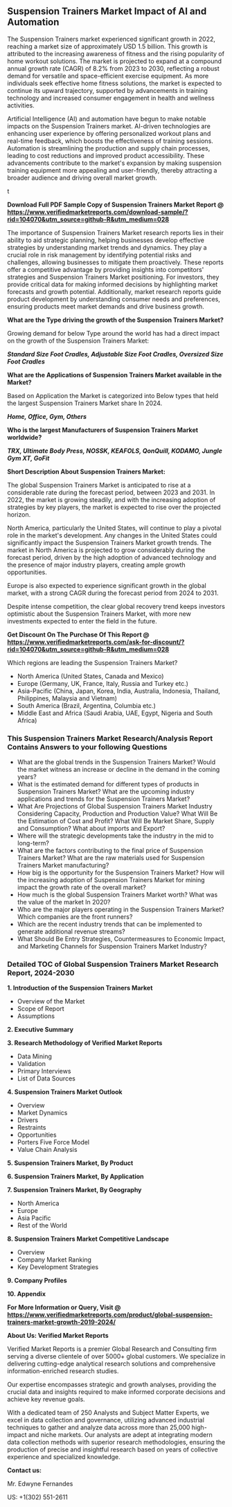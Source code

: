 <h2>Suspension Trainers Market Impact of AI and Automation</h2><p>The Suspension Trainers market experienced significant growth in 2022, reaching a market size of approximately USD 1.5 billion. This growth is attributed to the increasing awareness of fitness and the rising popularity of home workout solutions. The market is projected to expand at a compound annual growth rate (CAGR) of 8.2% from 2023 to 2030, reflecting a robust demand for versatile and space-efficient exercise equipment. As more individuals seek effective home fitness solutions, the market is expected to continue its upward trajectory, supported by advancements in training technology and increased consumer engagement in health and wellness activities.</p><p>Artificial Intelligence (AI) and automation have begun to make notable impacts on the Suspension Trainers market. AI-driven technologies are enhancing user experience by offering personalized workout plans and real-time feedback, which boosts the effectiveness of training sessions. Automation is streamlining the production and supply chain processes, leading to cost reductions and improved product accessibility. These advancements contribute to the market's expansion by making suspension training equipment more appealing and user-friendly, thereby attracting a broader audience and driving overall market growth.</p>t</p><p id="" class=""><strong>Download Full PDF Sample Copy of Suspension Trainers Market Report @ <a href="https://www.verifiedmarketreports.com/download-sample/?rid=104070&utm_source=github-R&utm_medium=028" target="_blank">https://www.verifiedmarketreports.com/download-sample/?rid=104070&utm_source=github-R&utm_medium=028</a></strong></p><p>The importance of&nbsp;Suspension Trainers Market research reports lies in their ability to aid strategic planning, helping businesses develop effective strategies by understanding market trends and dynamics. They play a crucial role in risk management by identifying potential risks and challenges, allowing businesses to mitigate them proactively. These reports offer a competitive advantage by providing insights into competitors' strategies and Suspension Trainers Market positioning. For investors, they provide critical data for making informed decisions by highlighting market forecasts and growth potential. Additionally, market research reports guide product development by understanding consumer needs and preferences, ensuring products meet market demands and drive business growth.</p><p><strong>What are the&nbsp;Type driving the growth of the Suspension Trainers Market?</strong></p><p id="" class="">Growing demand for below Type around the world has had a direct impact on the growth of the Suspension Trainers Market:</p><em><strong>Standard Size Foot Cradles, Adjustable Size Foot Cradles, Oversized Size Foot Cradles</strong></em></p><strong>What are the&nbsp;Applications&nbsp;of Suspension Trainers Market available in the Market?</strong></p><p id="" class="">Based on Application the Market is categorized into Below types that held the largest Suspension Trainers Market share In 2024.</p><em><strong>Home, Office, Gym, Others</strong></em></p><strong>Who is the largest Manufacturers of Suspension Trainers Market worldwide?</strong></p><p><em><strong>TRX, Ultimate Body Press, NOSSK, KEAFOLS, QonQuill, KODAMO, Jungle Gym XT, GoFit</strong></em></p><p id="" class=""><strong>Short Description About Suspension Trainers Market:</strong></p><p>The global Suspension Trainers Market is anticipated to rise at a considerable rate during the forecast period, between 2023 and 2031. In 2022, the market is growing steadily, and with the increasing adoption of strategies by key players, the market is expected to rise over the projected horizon.</p><p>North America, particularly the United States, will continue to play a pivotal role in the market's development. Any changes in the United States could significantly impact the Suspension Trainers Market growth trends. The market in North America is projected to grow considerably during the forecast period, driven by the high adoption of advanced technology and the presence of major industry players, creating ample growth opportunities.</p><p>Europe is also expected to experience significant growth in the global market, with a strong CAGR during the forecast period from 2024 to 2031.</p><p>Despite intense competition, the clear global recovery trend keeps investors optimistic about the Suspension Trainers Market, with more new investments expected to enter the field in the future.</p><p id="" class=""><strong>Get Discount On The Purchase Of This Report @ <a href="https://www.verifiedmarketreports.com/ask-for-discount/?rid=104070&utm_source=github-R&utm_medium=028" target="_blank">https://www.verifiedmarketreports.com/ask-for-discount/?rid=104070&utm_source=github-R&utm_medium=028</a></strong></p>Which regions are leading the Suspension Trainers Market?</p><ul><li>North America (United States, Canada and Mexico)</li><li>Europe (Germany, UK, France, Italy, Russia and Turkey etc.)</li><li>Asia-Pacific (China, Japan, Korea, India, Australia, Indonesia, Thailand, Philippines, Malaysia and Vietnam)</li><li>South America (Brazil, Argentina, Columbia etc.)</li><li>Middle East and Africa (Saudi Arabia, UAE, Egypt, Nigeria and South Africa)</li></ul><h3 id="" class="">This Suspension Trainers Market Research/Analysis Report Contains Answers to your following Questions</h3><ul><li>What are the global trends in the Suspension Trainers Market? Would the market witness an increase or decline in the demand in the coming years?</li><li>What is the estimated demand for different types of products in Suspension Trainers Market? What are the upcoming industry applications and trends for the Suspension Trainers Market?</li><li>What Are Projections of Global Suspension Trainers Market Industry Considering Capacity, Production and Production Value? What Will Be the Estimation of Cost and Profit? What Will Be Market Share, Supply and Consumption? What about imports and Export?</li><li>Where will the strategic developments take the industry in the mid to long-term?</li><li>What are the factors contributing to the final price of Suspension Trainers Market? What are the raw materials used for Suspension Trainers Market manufacturing?</li><li>How big is the opportunity for the Suspension Trainers Market? How will the increasing adoption of Suspension Trainers Market for mining impact the growth rate of the overall market?</li><li>How much is the global Suspension Trainers Market worth? What was the value of the market In 2020?</li><li>Who are the major players operating in the Suspension Trainers Market? Which companies are the front runners?</li><li>Which are the recent industry trends that can be implemented to generate additional revenue streams?</li><li>What Should Be Entry Strategies, Countermeasures to Economic Impact, and Marketing Channels for Suspension Trainers Market Industry?</li></ul><h3 id="" class="">Detailed TOC of Global Suspension Trainers Market Research Report, 2024-2030</h3><p id="" class=""><strong>1. Introduction of the Suspension Trainers Market</strong></p><ul><li>Overview of the Market</li><li>Scope of Report</li><li>Assumptions</li></ul><p id="" class=""><strong>2. Executive Summary</strong></p><p id="" class=""><strong>3. Research Methodology of Verified Market Reports</strong></p><ul><li>Data Mining</li><li>Validation</li><li>Primary Interviews</li><li>List of Data Sources</li></ul><p id="" class=""><strong>4. Suspension Trainers Market Outlook</strong></p><ul><li>Overview</li><li>Market Dynamics</li><li>Drivers</li><li>Restraints</li><li>Opportunities</li><li>Porters Five Force Model</li><li>Value Chain Analysis</li></ul><p id="" class=""><strong>5. Suspension Trainers Market, By Product</strong></p><p id="" class=""><strong>6. Suspension Trainers Market, By Application</strong></p><p id="" class=""><strong>7. Suspension Trainers Market, By Geography</strong></p><ul><li>North America</li><li>Europe</li><li>Asia Pacific</li><li>Rest of the World</li></ul><p id="" class=""><strong>8. Suspension Trainers Market Competitive Landscape</strong></p><ul><li>Overview</li><li>Company Market Ranking</li><li>Key Development Strategies</li></ul><p id="" class=""><strong>9. Company Profiles</strong></p><p id="" class=""><strong>10. Appendix</strong></p><p id="" class=""><strong>For More Information or Query, Visit @ <a href="https://www.verifiedmarketreports.com/product/global-suspension-trainers-market-growth-2019-2024/" target="_blank">https://www.verifiedmarketreports.com/product/global-suspension-trainers-market-growth-2019-2024/</a></strong></p><p id="" class=""><strong>About Us: Verified Market Reports</strong></p><p id="" class="">Verified Market Reports is a premier Global Research and Consulting firm serving a diverse clientele of over 5000+ global customers. We specialize in delivering cutting-edge analytical research solutions and comprehensive information-enriched research studies.</p><p id="" class="">Our expertise encompasses strategic and growth analyses, providing the crucial data and insights required to make informed corporate decisions and achieve key revenue goals.</p><p id="" class="">With a dedicated team of 250 Analysts and Subject Matter Experts, we excel in data collection and governance, utilizing advanced industrial techniques to gather and analyze data across more than 25,000 high-impact and niche markets. Our analysts are adept at integrating modern data collection methods with superior research methodologies, ensuring the production of precise and insightful research based on years of collective experience and specialized knowledge.</p><p id="" class=""><strong>Contact us:</strong></p><p id="" class="">Mr. Edwyne Fernandes</p><p id="" class="">US: +1(302) 551-2611</p>